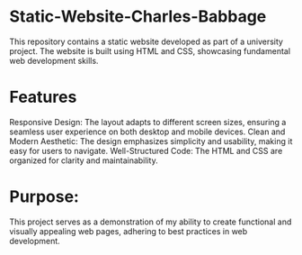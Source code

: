 # Static-Website-Charles-Babbage
This repository contains a static website developed as part of a university project. The website is built using HTML and CSS, showcasing fundamental web development skills.
# Features
Responsive Design: The layout adapts to different screen sizes, ensuring a seamless user experience on both desktop and mobile devices.
Clean and Modern Aesthetic: The design emphasizes simplicity and usability, making it easy for users to navigate.
Well-Structured Code: The HTML and CSS are organized for clarity and maintainability.
# Purpose:
This project serves as a demonstration of my ability to create functional and visually appealing web pages, adhering to best practices in web development.
